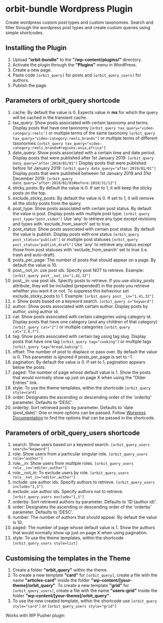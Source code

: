 # orbit-bundle Wordpress Plugin
Create wordpress custom post types and custom taxonomies. Search and filter through the wordpress post types and create custom queries using simple shortcodes.

## Installing the Plugin
1. Upload **"orbit-bundle"** to the **"/wp-content/plugins/"** directory.
2. Activate the plugin through the **"Plugins"** menu in WordPress.
3. Create a new page.
4. Paste code ```[orbit_query]``` for posts and ```[orbit_query_users]``` for authors.
5. Publish the page.

## Parameters of orbit_query shortcode
1. cache: By default the value is 0. Expects value in **ms** for which the query will be cached in the transient cache.
2. tax_query: Show posts associated with certain taxonomy and terms.
Display posts that have one taxonomy ```[orbit_query tax_query="video-category:reels"]```
or multiple terms of the same taxonomy ```[orbit_query tax_query="video-category:reels,brands"]```
or multiple terms of different taxonomies ```[orbit_query tax_query="video-category:reels,brands#regions:asia,africa"]```
3. date_query: Show posts associated with a certain time and date period.
Display posts that were published after 1st January 2019: ```[orbit_query date_query="after:2019/01/01"]```
Display posts that were published before 1st January 2019: ```[orbit_query date_query="after:2019/01/01"]```
Display posts that were published between 1st January 2019 and 31st December 2019: ```[orbit_query date_query="after:2019/01/01#before:2019/31/12"]```
4. sticky_posts: By default the value is 0. If set to 1, it will keep the sticky posts on the top.
5. exclude_sticky_posts: By default the value is 0. If set to 1, it will remove all the sticky posts from the query.
6. post_type: Show posts associated with certain post status. By default the value is post.
Display posts with multiple post type: ```[orbit_query post_type="post,video"]```
Use 'any' to retrieve any type except revisions and types with 'exclude_from_search' set to true.
7. post_status: Show posts associated with certain post status. By default the value is	publish.
Display posts with one status ```[orbit_query post_status="publish"]```
or multiple post statuses ```[orbit_query post_status="publish,draft"]```
Use 'any' to retrieve any status except those from post statuses with 'exclude_from_search' set to true (i.e. trash and auto-draft).
8. posts_per_page: The number of posts that should appear on a page. By default the value is 10.
9. post__not_in: use post ids. Specify post NOT to retrieve.
Example: ```[orbit_query post__not_in="1,41,32"]```
10. post__in: use post ids. Specify posts to retrieve. If you use sticky_posts attribute, they will be included (prepended!) in the posts you retrieve whether you want it or not. To suppress this behaviour set exclude_sticky_posts to 1.
Example: ```[orbit_query post__in="1,41,32"]```
11. s: Show posts based on a keyword search. ```[orbit_query s="keyword"]```
12. author: Show posts associated with certain author. Display posts by author, using author id.
13. cat: Show posts associated with certain categories using category id.
Display posts that have one category (and any children of that category) ```[orbit_query cat="2"]```
or multiple categories ```[orbit_query cat="2,6,7"].```
14. tag: Show posts associated with certain tag using tag slug.
Display posts that have one tag ```[orbit_query tag="cooking"]```
or multiple tags ```[orbit_query tag="bread,baking"]```.
15. offset: The number of post to displace or pass over. By default the value is 0. This parameter is ignored if posts_per_page is set to -1.
16. pagination: By default the value is 0. If set to 1, pagination appears below the posts.
17. paged: The number of page whose default value is 1. Show the posts that would normally show up just on page X when using the "Older Entries" link.
18. style: To use the theme templates, within the shortcode ```[orbit_query style=card]```
19. order: Designates the ascending or descending order of the 'orderby' parameter. Defaults to 'DESC'.
20. orderby: Sort retrieved posts by parameter. Defaults to 'date (post_date)'. One or more options can be passed. Follow [Worpress Documentation](https://developer.wordpress.org/reference/classes/wp_query/#order-orderby-parameters) to find the options that can be passed in the shortcode.

## Parameters of orbit_query_users shortcode
1. search: Show users based on a keyword search. ```[orbit_query_users search="keyword"]```
2. role: Show users from a particular singular role. ```[orbit_query_users role="author"]```
3. role__in: Show users from multiple roles. ```[orbit_query_users role__in="editor,author"]```
4. role__not_in: To exclude users by role. ```[orbit_query_users role__not_in="editor,author"]```
5. include: use author ids. Specify authors to retrieve. ```[orbit_query_users include="1,3"]```
6. exclude: use author ids. Specify authors not to retrieve. ```[orbit_query_users exclude="1,3"]```
7. orderby: Sort retrieved authors by parameter. Defaults to 'ID (author id)'.
8. order: Designates the ascending or descending order of the 'orderby' parameter. Defaults to 'DESC'.
9. number: The number of authors that should appear. By default the value is 10.
10. paged: The number of page whose default value is 1. Show the authors that would normally show up just on page X when using pagination.
11. style: To use the theme templates, within the shortcode ```[orbit_query_users style=list]```

## Customising the templates in the Theme
1. Create a folder **"orbit_query"** within the theme.
2. To create a new template **"card"** for ```[orbit_query]```, create a file with the name **"articles-card"** inside the folder **"wp-content/[your-theme]/orbit_query"**. To create a new template **"grid"** for ```[orbit_query_users]```, create a file with the name **"users-grid"** inside the folder **"wp-content/[your-theme]/orbit_query"**.
3. To use the new created template, within the shortcode use ```[orbit_query style="card"]``` or ```[orbit_query_users style="grid"]```

Works with WP Pusher plugin
